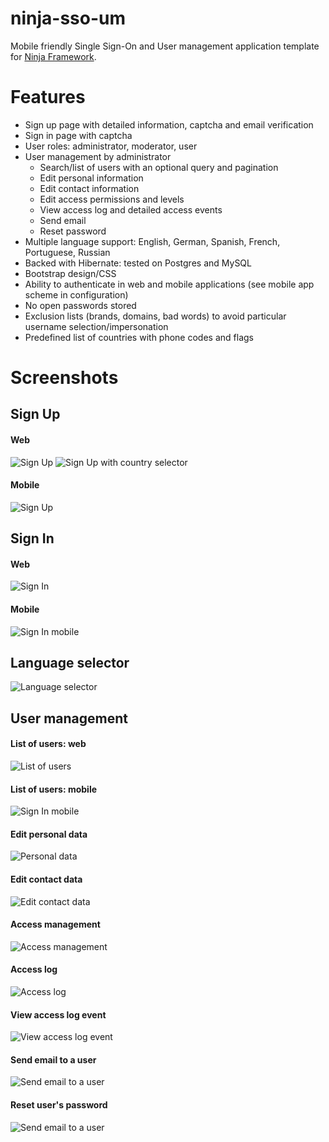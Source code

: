 # ninja-sso-um
Mobile friendly Single Sign-On and User management application template for [Ninja Framework](http://www.ninjaframework.org/).

# Features
* Sign up page with detailed information, captcha and email verification
* Sign in page with captcha
* User roles: administrator, moderator, user
* User management by administrator
    * Search/list of users with an optional query and pagination
    * Edit personal information
    * Edit contact information
    * Edit access permissions and levels
    * View access log and detailed access events
    * Send email
    * Reset password
* Multiple language support: English, German, Spanish, French, Portuguese, Russian
* Backed with Hibernate: tested on Postgres and MySQL
* Bootstrap design/CSS
* Ability to authenticate in web and mobile applications (see mobile app scheme in configuration)
* No open passwords stored
* Exclusion lists (brands, domains, bad words) to avoid particular username selection/impersonation
* Predefined list of countries with phone codes and flags

# Screenshots

## Sign Up
#### Web
![Sign Up](docs/images/sign-up-web.png)
![Sign Up with country selector](docs/images/sign-up-web-country-selector.png)
#### Mobile
![Sign Up](docs/images/sign-up-mobile.png)

## Sign In
#### Web
![Sign In](docs/images/sign-in-web.png)
#### Mobile
![Sign In mobile](docs/images/sign-in-mobile-small.png)

## Language selector
![Language selector](docs/images/sign-in-mobile-small-language-selector.png)

## User management
#### List of users: web
![List of users](docs/images/admin-users-web.png)
#### List of users: mobile
![Sign In mobile](docs/images/admin-users-mobile.png)
#### Edit personal data
![Personal data](docs/images/admin-users-personal-data-e.png)
#### Edit contact data
![Edit contact data](docs/images/admin-users-contact-data.png)
#### Access management
![Access management](docs/images/admin-users-access.png)
#### Access log
![Access log](docs/images/admin-users-access-log-web-e.png)
#### View access log event
![View access log event](docs/images/admin-users-access-log-event-web.png)
#### Send email to a user
![Send email to a user](docs/images/admin-users-send-email.png)
#### Reset user's password
![Send email to a user](docs/images/admin-users-reset-password.png)
